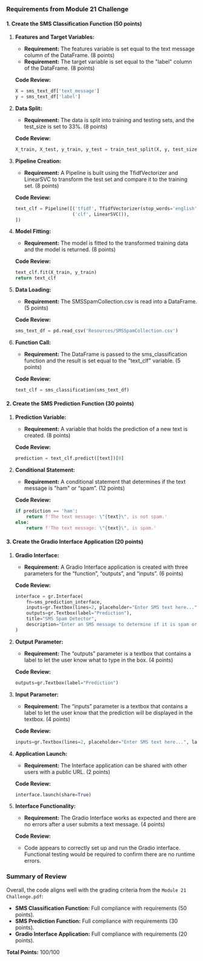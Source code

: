 ### Requirements from Module 21 Challenge

#### 1. Create the SMS Classification Function (50 points)
1. **Features and Target Variables:**
   - **Requirement:** The features variable is set equal to the text message column of the DataFrame. (8 points)
   - **Requirement:** The target variable is set equal to the "label" column of the DataFrame. (8 points)

   **Code Review:**
   ```python
   X = sms_text_df['text_message']
   y = sms_text_df['label']
   ```

2. **Data Split:**
   - **Requirement:** The data is split into training and testing sets, and the test_size is set to 33%. (8 points)

   **Code Review:**
   ```python
   X_train, X_test, y_train, y_test = train_test_split(X, y, test_size=0.33, random_state=42)
   ```

3. **Pipeline Creation:**
   - **Requirement:** A Pipeline is built using the TfidfVectorizer and LinearSVC to transform the test set and compare it to the training set. (8 points)

   **Code Review:**
   ```python
   text_clf = Pipeline([('tfidf', TfidfVectorizer(stop_words='english')),
                        ('clf', LinearSVC()),
   ])
   ```

4. **Model Fitting:**
   - **Requirement:** The model is fitted to the transformed training data and the model is returned. (8 points)

   **Code Review:**
   ```python
   text_clf.fit(X_train, y_train)
   return text_clf
   ```

5. **Data Loading:**
   - **Requirement:** The SMSSpamCollection.csv is read into a DataFrame. (5 points)

   **Code Review:**
   ```python
   sms_text_df = pd.read_csv('Resources/SMSSpamCollection.csv')
   ```

6. **Function Call:**
   - **Requirement:** The DataFrame is passed to the sms_classification function and the result is set equal to the "text_clf" variable. (5 points)

   **Code Review:**
   ```python
   text_clf = sms_classification(sms_text_df)
   ```

#### 2. Create the SMS Prediction Function (30 points)
1. **Prediction Variable:**
   - **Requirement:** A variable that holds the prediction of a new text is created. (8 points)

   **Code Review:**
   ```python
   prediction = text_clf.predict([text])[0]
   ```

2. **Conditional Statement:**
   - **Requirement:** A conditional statement that determines if the text message is "ham" or “spam”. (12 points)

   **Code Review:**
   ```python
   if prediction == 'ham':
       return f'The text message: \"{text}\", is not spam.'
   else:
       return f'The text message: \"{text}\", is spam.'
   ```

#### 3. Create the Gradio Interface Application (20 points)
1. **Gradio Interface:**
   - **Requirement:** A Gradio Interface application is created with three parameters for the “function”, “outputs”, and “inputs”. (6 points)

   **Code Review:**
   ```python
   interface = gr.Interface(
       fn=sms_prediction_interface,
       inputs=gr.Textbox(lines=2, placeholder="Enter SMS text here...", label="SMS Text"),
       outputs=gr.Textbox(label="Prediction"),
       title="SMS Spam Detector",
       description="Enter an SMS message to determine if it is spam or not.",
   )
   ```

2. **Output Parameter:**
   - **Requirement:** The “outputs” parameter is a textbox that contains a label to let the user know what to type in the box. (4 points)

   **Code Review:**
   ```python
   outputs=gr.Textbox(label="Prediction")
   ```

3. **Input Parameter:**
   - **Requirement:** The “inputs” parameter is a textbox that contains a label to let the user know that the prediction will be displayed in the textbox. (4 points)

   **Code Review:**
   ```python
   inputs=gr.Textbox(lines=2, placeholder="Enter SMS text here...", label="SMS Text")
   ```

4. **Application Launch:**
   - **Requirement:** The Interface application can be shared with other users with a public URL. (2 points)

   **Code Review:**
   ```python
   interface.launch(share=True)
   ```

5. **Interface Functionality:**
   - **Requirement:** The Gradio Interface works as expected and there are no errors after a user submits a text message. (4 points)

   **Code Review:**
   - Code appears to correctly set up and run the Gradio interface. Functional testing would be required to confirm there are no runtime errors.

### Summary of Review

Overall, the code aligns well with the grading criteria from the `Module 21 Challenge.pdf`:

- **SMS Classification Function:** Full compliance with requirements (50 points).
- **SMS Prediction Function:** Full compliance with requirements (30 points).
- **Gradio Interface Application:** Full compliance with requirements (20 points).

**Total Points:** 100/100
